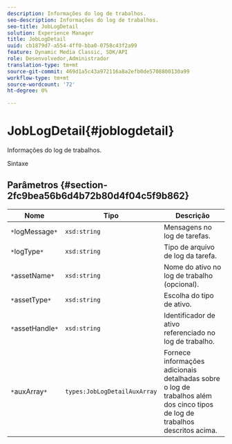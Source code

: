 ```yaml
---
description: Informações do log de trabalhos.
seo-description: Informações do log de trabalhos.
seo-title: JobLogDetail
solution: Experience Manager
title: JobLogDetail
uuid: cb1879d7-a554-4ff0-bba0-0758c43f2a99
feature: Dynamic Media Classic, SDK/API
role: Desenvolvedor,Administrador
translation-type: tm+mt
source-git-commit: 469d1a5c43a972116a8a2efb0de5708800130a99
workflow-type: tm+mt
source-wordcount: '72'
ht-degree: 0%

---
```



# JobLogDetail{#joblogdetail}

Informações do log de trabalhos.

Sintaxe

## Parâmetros {#section-2fc9bea56b6d4b72b80d4f04c5f9b862}

| Nome | Tipo | Descrição |
|---|---|---|
| `*`logMessage`*` | `xsd:string` | Mensagens no log de tarefas. |
| `*`logType`*` | `xsd:string` | Tipo de arquivo de log da tarefa. |
| `*`assetName`*` | `xsd:string` | Nome do ativo no log de trabalho (opcional). |
| `*`assetType`*` | `xsd:string` | Escolha do tipo de ativo. |
| `*`assetHandle`*` | `xsd:string` | Identificador de ativo referenciado no log de trabalho. |
| `*`auxArray`*` | `types:JobLogDetailAuxArray` | Fornece informações adicionais detalhadas sobre o log de trabalhos além dos cinco tipos de log de trabalhos descritos acima. |

